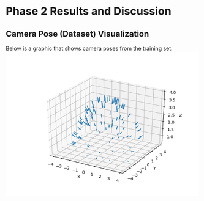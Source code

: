# Phase 2 Results and Discussion

## Camera Pose (Dataset) Visualization
Below is a graphic that shows camera poses from the training set.
![](results/camera_poses.png)